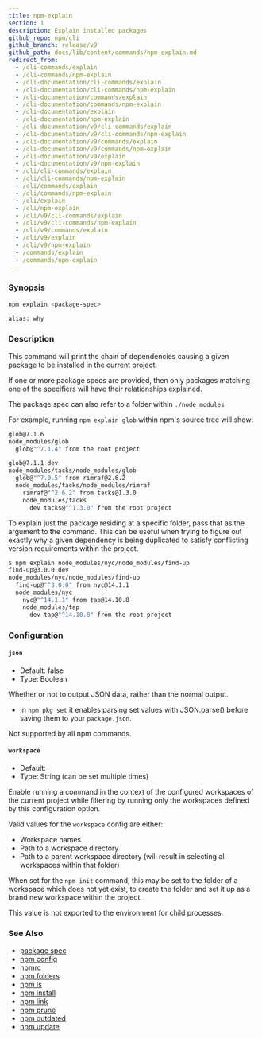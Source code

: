 ```yaml
---
title: npm-explain
section: 1
description: Explain installed packages
github_repo: npm/cli
github_branch: release/v9
github_path: docs/lib/content/commands/npm-explain.md
redirect_from:
  - /cli-commands/explain
  - /cli-commands/npm-explain
  - /cli-documentation/cli-commands/explain
  - /cli-documentation/cli-commands/npm-explain
  - /cli-documentation/commands/explain
  - /cli-documentation/commands/npm-explain
  - /cli-documentation/explain
  - /cli-documentation/npm-explain
  - /cli-documentation/v9/cli-commands/explain
  - /cli-documentation/v9/cli-commands/npm-explain
  - /cli-documentation/v9/commands/explain
  - /cli-documentation/v9/commands/npm-explain
  - /cli-documentation/v9/explain
  - /cli-documentation/v9/npm-explain
  - /cli/cli-commands/explain
  - /cli/cli-commands/npm-explain
  - /cli/commands/explain
  - /cli/commands/npm-explain
  - /cli/explain
  - /cli/npm-explain
  - /cli/v9/cli-commands/explain
  - /cli/v9/cli-commands/npm-explain
  - /cli/v9/commands/explain
  - /cli/v9/explain
  - /cli/v9/npm-explain
  - /commands/explain
  - /commands/npm-explain
---
```


### Synopsis

```bash
npm explain <package-spec>

alias: why
```

### Description

This command will print the chain of dependencies causing a given package
to be installed in the current project.

If one or more package specs are provided, then only packages matching
one of the specifiers will have their relationships explained.

The package spec can also refer to a folder within `./node_modules`

For example, running `npm explain glob` within npm's source tree will show:

```bash
glob@7.1.6
node_modules/glob
  glob@"^7.1.4" from the root project

glob@7.1.1 dev
node_modules/tacks/node_modules/glob
  glob@"^7.0.5" from rimraf@2.6.2
  node_modules/tacks/node_modules/rimraf
    rimraf@"^2.6.2" from tacks@1.3.0
    node_modules/tacks
      dev tacks@"^1.3.0" from the root project
```

To explain just the package residing at a specific folder, pass that as the
argument to the command.  This can be useful when trying to figure out
exactly why a given dependency is being duplicated to satisfy conflicting
version requirements within the project.

```bash
$ npm explain node_modules/nyc/node_modules/find-up
find-up@3.0.0 dev
node_modules/nyc/node_modules/find-up
  find-up@"^3.0.0" from nyc@14.1.1
  node_modules/nyc
    nyc@"^14.1.1" from tap@14.10.8
    node_modules/tap
      dev tap@"^14.10.8" from the root project
```

### Configuration
#### `json`

* Default: false
* Type: Boolean

Whether or not to output JSON data, rather than the normal output.

* In `npm pkg set` it enables parsing set values with JSON.parse() before
  saving them to your `package.json`.

Not supported by all npm commands.



#### `workspace`

* Default:
* Type: String (can be set multiple times)

Enable running a command in the context of the configured workspaces of the
current project while filtering by running only the workspaces defined by
this configuration option.

Valid values for the `workspace` config are either:

* Workspace names
* Path to a workspace directory
* Path to a parent workspace directory (will result in selecting all
  workspaces within that folder)

When set for the `npm init` command, this may be set to the folder of a
workspace which does not yet exist, to create the folder and set it up as a
brand new workspace within the project.

This value is not exported to the environment for child processes.

### See Also

* [package spec](/cli/v9/using-npm/package-spec)
* [npm config](/cli/v9/commands/npm-config)
* [npmrc](/cli/v9/configuring-npm/npmrc)
* [npm folders](/cli/v9/configuring-npm/folders)
* [npm ls](/cli/v9/commands/npm-ls)
* [npm install](/cli/v9/commands/npm-install)
* [npm link](/cli/v9/commands/npm-link)
* [npm prune](/cli/v9/commands/npm-prune)
* [npm outdated](/cli/v9/commands/npm-outdated)
* [npm update](/cli/v9/commands/npm-update)
